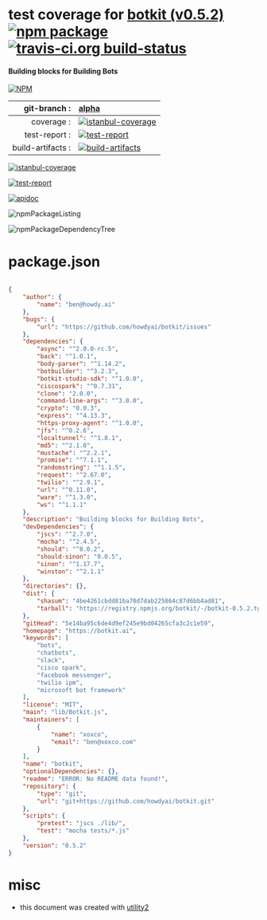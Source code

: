 # test coverage for  [botkit (v0.5.2)](https://botkit.ai)  [![npm package](https://img.shields.io/npm/v/npmtest-botkit.svg?style=flat-square)](https://www.npmjs.org/package/npmtest-botkit) [![travis-ci.org build-status](https://api.travis-ci.org/npmtest/node-npmtest-botkit.svg)](https://travis-ci.org/npmtest/node-npmtest-botkit)
#### Building blocks for Building Bots

[![NPM](https://nodei.co/npm/botkit.png?downloads=true)](https://www.npmjs.com/package/botkit)

| git-branch : | [alpha](https://github.com/npmtest/node-npmtest-botkit/tree/alpha)|
|--:|:--|
| coverage : | [![istanbul-coverage](https://npmtest.github.io/node-npmtest-botkit/build/coverage.badge.svg)](https://npmtest.github.io/node-npmtest-botkit/build/coverage.html/index.html)|
| test-report : | [![test-report](https://npmtest.github.io/node-npmtest-botkit/build/test-report.badge.svg)](https://npmtest.github.io/node-npmtest-botkit/build/test-report.html)|
| build-artifacts : | [![build-artifacts](https://npmtest.github.io/node-npmtest-botkit/glyphicons_144_folder_open.png)](https://github.com/npmtest/node-npmtest-botkit/tree/gh-pages/build)|

[![istanbul-coverage](https://npmtest.github.io/node-npmtest-botkit/build/screenCapture.buildCustomOrg.browser.coverage.html.png)](https://npmtest.github.io/node-npmtest-botkit/build/coverage.html/index.html)

[![test-report](https://npmtest.github.io/node-npmtest-botkit/build/screenCapture.buildCustomOrg.browser.%252Fhome%252Ftravis%252Fbuild%252Fnpmtest%252Fnode-npmtest-botkit%252Ftmp%252Fbuild%252Ftest-report.html.png)](https://npmtest.github.io/node-npmtest-botkit/build/test-report.html)

[![apidoc](https://npmdoc.github.io/node-npmdoc-botkit/build/screenCapture.buildApidoc.browser.%252Fhome%252Ftravis%252Fbuild%252Fnpmdoc%252Fnode-npmdoc-botkit%252Ftmp%252Fbuild%252Fapidoc.html.png)](https://npmdoc.github.io/node-npmdoc-botkit/build/apidoc.html)

![npmPackageListing](https://npmtest.github.io/node-npmtest-botkit/build/screenCapture.npmPackageListing.svg)

![npmPackageDependencyTree](https://npmtest.github.io/node-npmtest-botkit/build/screenCapture.npmPackageDependencyTree.svg)



# package.json

```json

{
    "author": {
        "name": "ben@howdy.ai"
    },
    "bugs": {
        "url": "https://github.com/howdyai/botkit/issues"
    },
    "dependencies": {
        "async": "^2.0.0-rc.5",
        "back": "^1.0.1",
        "body-parser": "^1.14.2",
        "botbuilder": "^3.2.3",
        "botkit-studio-sdk": "^1.0.0",
        "ciscospark": "^0.7.31",
        "clone": "2.0.0",
        "command-line-args": "^3.0.0",
        "crypto": "0.0.3",
        "express": "^4.13.3",
        "https-proxy-agent": "^1.0.0",
        "jfs": "^0.2.6",
        "localtunnel": "^1.8.1",
        "md5": "^2.1.0",
        "mustache": "^2.2.1",
        "promise": "^7.1.1",
        "randomstring": "^1.1.5",
        "request": "^2.67.0",
        "twilio": "^2.9.1",
        "url": "^0.11.0",
        "ware": "^1.3.0",
        "ws": "^1.1.1"
    },
    "description": "Building blocks for Building Bots",
    "devDependencies": {
        "jscs": "^2.7.0",
        "mocha": "^2.4.5",
        "should": "^8.0.2",
        "should-sinon": "0.0.5",
        "sinon": "^1.17.7",
        "winston": "^2.1.1"
    },
    "directories": {},
    "dist": {
        "shasum": "4be4261cbdd81ba70d7dab225864c87d6bb4ad81",
        "tarball": "https://registry.npmjs.org/botkit/-/botkit-0.5.2.tgz"
    },
    "gitHead": "5e14ba95c6de4d9ef245e9bd04265cfa3c2c1e59",
    "homepage": "https://botkit.ai",
    "keywords": [
        "bots",
        "chatbots",
        "slack",
        "cisco spark",
        "facebook messenger",
        "twilio ipm",
        "microsoft bot framework"
    ],
    "license": "MIT",
    "main": "lib/Botkit.js",
    "maintainers": [
        {
            "name": "xoxco",
            "email": "ben@xoxco.com"
        }
    ],
    "name": "botkit",
    "optionalDependencies": {},
    "readme": "ERROR: No README data found!",
    "repository": {
        "type": "git",
        "url": "git+https://github.com/howdyai/botkit.git"
    },
    "scripts": {
        "pretest": "jscs ./lib/",
        "test": "mocha tests/*.js"
    },
    "version": "0.5.2"
}
```



# misc
- this document was created with [utility2](https://github.com/kaizhu256/node-utility2)

